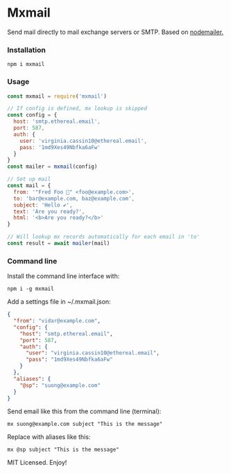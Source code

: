 # Mxmail

Send mail directly to mail exchange servers or SMTP. Based on [nodemailer.](https://github.com/nodemailer/nodemailer)

### Installation

```
npm i mxmail
```

### Usage

```js
const mxmail = require('mxmail')

// If config is defined, mx lookup is skipped
const config = {
  host: 'smtp.ethereal.email',
  port: 587,
  auth: {
    user: 'virginia.cassin10@ethereal.email',
    pass: '1md9Xes49Nbfka6aFw'
  }
}
const mailer = mxmail(config)

// Set up mail
const mail = {
  from: '"Fred Foo 👻" <foo@example.com>',
  to: 'bar@example.com, baz@example.com',
  subject: 'Hello ✔',
  text: 'Are you ready?',
  html: '<b>Are you ready?</b>'
}

// Will lookup mx records automatically for each email in 'to'
const result = await mailer(mail)
```

### Command line

Install the command line interface with:
```
npm i -g mxmail
```

Add a settings file in ~/.mxmail.json:
```json
{
  "from": "vidar@example.com",
  "config": {
    "host": "smtp.ethereal.email",
    "port": 587,
    "auth": {
      "user": "virginia.cassin10@ethereal.email",
      "pass": "1md9Xes49Nbfka6aFw"
    }
  },
  "aliases": {
    "@sp": "suong@example.com"
  }
}
```

Send email like this from the command line (terminal):
```
mx suong@example.com subject "This is the message"
```

Replace with aliases like this:
```
mx @sp subject "This is the message"
```

MIT Licensed. Enjoy!
